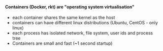 #### Containers (Docker, rkt) are "operating system virtualisation"

 * each container shares the same kernel as the host
 * containers can have different linux distributions (Ubuntu, CentOS - only linux)
 * each process has isolated network, file system, user ids and process tree
 * Containers are small and fast (~1 second startup)